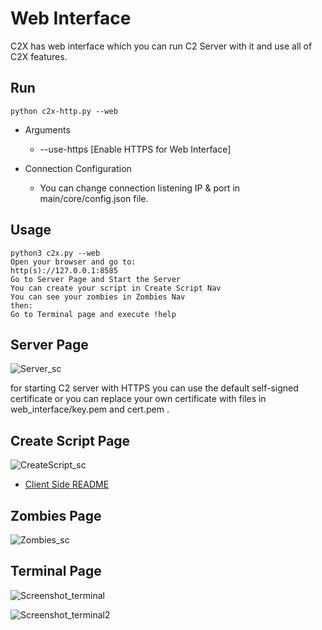 # Web Interface
C2X has web interface which you can run C2 Server with it and use all of C2X features.

Run
----
    python c2x-http.py --web

- Arguments
    - --use-https [Enable HTTPS for Web Interface]


- Connection Configuration 
  - You can change connection listening IP & port in main/core/config.json file.

Usage
----

    python3 c2x.py --web
    Open your browser and go to:
    http(s)://127.0.0.1:8585
    Go to Server Page and Start the Server
    You can create your script in Create Script Nav
    You can see your zombies in Zombies Nav
    then:
    Go to Terminal page and execute !help
    

Server Page
----
![Server_sc](https://user-images.githubusercontent.com/61124903/130274579-9b3881f5-592e-4392-ab89-a01dfc57d215.png)

for starting C2 server with HTTPS you can use the default self-signed certificate or you can replace your own certificate with files in web_interface/key.pem and cert.pem . 

Create Script Page
----
![CreateScript_sc](https://user-images.githubusercontent.com/61124903/130274826-c88fd4d1-b835-44e7-aac6-874ebcbe88f7.png)

- [Client Side README](https://github.com/nxenon/c2x-http/blob/main/modules/clientside/README.md)

Zombies Page
----
![Zombies_sc](https://user-images.githubusercontent.com/61124903/130274844-03a6961d-ae89-484b-99fb-98ce303bda44.png)

Terminal Page
----

![Screenshot_terminal](https://user-images.githubusercontent.com/61124903/130267844-ba3a76e2-21d1-45e2-ba16-3ace1fe23282.png)

![Screenshot_terminal2](https://user-images.githubusercontent.com/61124903/130267852-49f66a65-3e25-4f8e-be49-ae634f652523.png)

